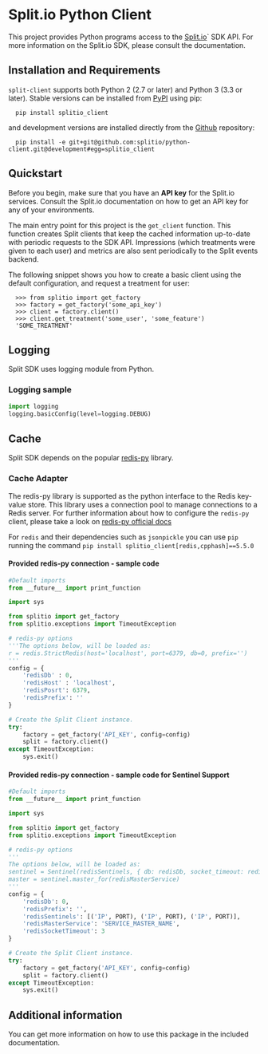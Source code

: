 # Split.io Python Client

This project provides Python programs access to the [Split.io](http://split.io/)` SDK API. For more information on the Split.io SDK, please consult the documentation.

## Installation and Requirements

`split-client` supports both Python 2 (2.7 or later) and Python 3 (3.3 or later). Stable versions can be installed from [PyPI](https://pypi.python.org) using pip:

```
  pip install splitio_client
```

and development versions are installed directly from the [Github](https://github.com/splitio/python-client) repository:

```
  pip install -e git+git@github.com:splitio/python-client.git@development#egg=splitio_client
```

## Quickstart

Before you begin, make sure that you have an **API key** for the Split.io services. Consult the Split.io documentation on how to get an API key for any of your environments.

The main entry point for this project is the `get_client` function. This function creates Split clients that keep the cached information up-to-date with periodic requests to the SDK API. Impressions (which treatments were given to each user) and metrics are also sent periodically to the Split events backend.

The following snippet shows you how to create a basic client using the default configuration, and request a treatment for user:

```
  >>> from splitio import get_factory
  >>> factory = get_factory('some_api_key')
  >>> client = factory.client()
  >>> client.get_treatment('some_user', 'some_feature')
  'SOME_TREATMENT'
```

## Logging
Split SDK uses logging module from Python.

### Logging sample
```python
import logging
logging.basicConfig(level=logging.DEBUG)
```

## Cache
Split SDK depends on the popular [redis-py](https://github.com/andymccurdy/redis-py) library.

### Cache Adapter
The redis-py library is supported as the python interface to the Redis key-value store. This library uses a connection pool to manage connections to a Redis server. For further information about how to configure the ```redis-py``` client, please take a look on [redis-py official docs](https://github.com/andymccurdy/redis-py)

For ```redis``` and their dependencies such as ```jsonpickle``` you can use ```pip``` running the command ```pip install splitio_client[redis,cpphash]==5.5.0```

#### Provided redis-py connection - sample code
```python
#Default imports
from __future__ import print_function

import sys

from splitio import get_factory
from splitio.exceptions import TimeoutException

# redis-py options
'''The options below, will be loaded as:
r = redis.StrictRedis(host='localhost', port=6379, db=0, prefix='')
'''
config = {
    'redisDb' : 0, 
    'redisHost' : 'localhost',
    'redisPosrt': 6379,
    'redisPrefix': ''
}

# Create the Split Client instance.
try:
    factory = get_factory('API_KEY', config=config)
    split = factory.client()
except TimeoutException:
    sys.exit()
```

#### Provided redis-py connection - sample code for Sentinel Support
```python
#Default imports
from __future__ import print_function

import sys

from splitio import get_factory
from splitio.exceptions import TimeoutException

# redis-py options
'''
The options below, will be loaded as:
sentinel = Sentinel(redisSentinels, { db: redisDb, socket_timeout: redisSocketTimeout })
master = sentinel.master_for(redisMasterService)
'''
config = {
    'redisDb': 0,
    'redisPrefix': '',
    'redisSentinels': [('IP', PORT), ('IP', PORT), ('IP', PORT)],
    'redisMasterService': 'SERVICE_MASTER_NAME',
    'redisSocketTimeout': 3
}

# Create the Split Client instance.
try:
    factory = get_factory('API_KEY', config=config)
    split = factory.client()
except TimeoutException:
    sys.exit()
```

## Additional information

You can get more information on how to use this package in the included documentation.